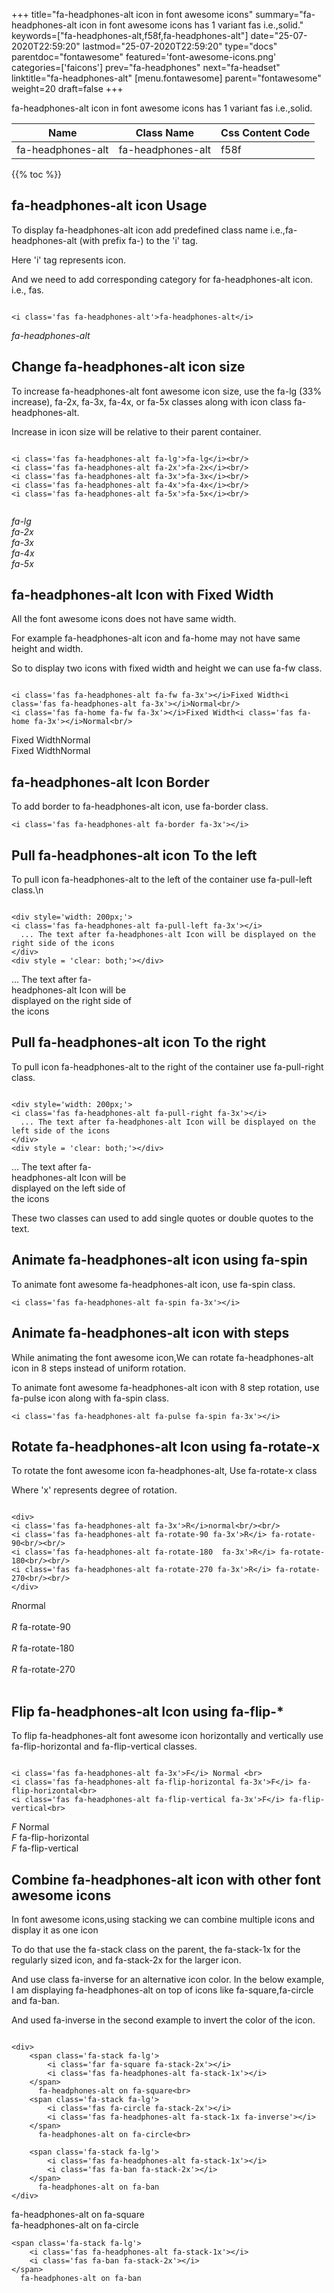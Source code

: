 +++
title="fa-headphones-alt icon in font awesome icons"
summary="fa-headphones-alt icon in font awesome icons has 1 variant fas i.e.,solid."
keywords=["fa-headphones-alt,f58f,fa-headphones-alt"]
date="25-07-2020T22:59:20"
lastmod="25-07-2020T22:59:20"
type="docs"
parentdoc="fontawesome"
featured='font-awesome-icons.png'
categories=['faicons']
prev="fa-headphones"
next="fa-headset"
linktitle="fa-headphones-alt"
[menu.fontawesome]
parent="fontawesome"
weight=20
draft=false
+++


fa-headphones-alt icon in font awesome icons has 1 variant fas i.e.,solid.

<div class='table-responsive'><table class='table'><thead><tr><th>Name</th><th>Class Name</th><th>Css Content Code</th></tr></thead><tbody><tr><td>fa-headphones-alt</td><td>fa-headphones-alt</td><td>f58f</td></tr></tbody></table></div>


{{% toc %}}


## fa-headphones-alt icon Usage

To display fa-headphones-alt icon add predefined class name i.e.,fa-headphones-alt (with prefix fa-) to the 'i' tag.

Here 'i' tag represents icon.

And we need to add corresponding category for fa-headphones-alt icon. i.e., fas.


```

<i class='fas fa-headphones-alt'>fa-headphones-alt</i>
```

<i class='fas fa-headphones-alt'>fa-headphones-alt</i>




## Change fa-headphones-alt icon size
To increase fa-headphones-alt font awesome icon size, use the fa-lg (33% increase), fa-2x, fa-3x, fa-4x, or fa-5x classes along with icon class fa-headphones-alt.

Increase in icon size will be relative to their parent container. 

```

<i class='fas fa-headphones-alt fa-lg'>fa-lg</i><br/>
<i class='fas fa-headphones-alt fa-2x'>fa-2x</i><br/>
<i class='fas fa-headphones-alt fa-3x'>fa-3x</i><br/>
<i class='fas fa-headphones-alt fa-4x'>fa-4x</i><br/>
<i class='fas fa-headphones-alt fa-5x'>fa-5x</i><br/>
            
```

<i class='fas fa-headphones-alt fa-lg'>fa-lg</i><br/>
<i class='fas fa-headphones-alt fa-2x'>fa-2x</i><br/>
<i class='fas fa-headphones-alt fa-3x'>fa-3x</i><br/>
<i class='fas fa-headphones-alt fa-4x'>fa-4x</i><br/>
<i class='fas fa-headphones-alt fa-5x'>fa-5x</i><br/>
            



## fa-headphones-alt Icon with Fixed Width 

All the font awesome icons does not have same width.

For example fa-headphones-alt icon and fa-home may not have same height and width.

So to display two icons with fixed width and height we can use fa-fw class.


```

<i class='fas fa-headphones-alt fa-fw fa-3x'></i>Fixed Width<i class='fas fa-headphones-alt fa-3x'></i>Normal<br/>
<i class='fas fa-home fa-fw fa-3x'></i>Fixed Width<i class='fas fa-home fa-3x'></i>Normal<br/>
```

<i class='fas fa-headphones-alt fa-fw fa-3x'></i>Fixed Width<i class='fas fa-headphones-alt fa-3x'></i>Normal<br/>
<i class='fas fa-home fa-fw fa-3x'></i>Fixed Width<i class='fas fa-home fa-3x'></i>Normal<br/>



## fa-headphones-alt Icon Border 

To add border to fa-headphones-alt icon, use fa-border class.


```
<i class='fas fa-headphones-alt fa-border fa-3x'></i>

```
<i class='fas fa-headphones-alt fa-border fa-3x'></i>





## Pull fa-headphones-alt icon To the left

To pull icon fa-headphones-alt to the left of the container use fa-pull-left class.\n

```

<div style='width: 200px;'>
<i class='fas fa-headphones-alt fa-pull-left fa-3x'></i>
  ... The text after fa-headphones-alt Icon will be displayed on the right side of the icons
</div>
<div style = 'clear: both;'></div>
```

<div style='width: 200px;'>
<i class='fas fa-headphones-alt fa-pull-left fa-3x'></i>
  ... The text after fa-headphones-alt Icon will be displayed on the right side of the icons
</div>
<div style = 'clear: both;'></div>




## Pull fa-headphones-alt icon To the right
To pull icon fa-headphones-alt to the right of the container use fa-pull-right class.

```

<div style='width: 200px;'>
<i class='fas fa-headphones-alt fa-pull-right fa-3x'></i>
  ... The text after fa-headphones-alt Icon will be displayed on the left side of the icons
</div>
<div style = 'clear: both;'></div>
```

<div style='width: 200px;'>
<i class='fas fa-headphones-alt fa-pull-right fa-3x'></i>
  ... The text after fa-headphones-alt Icon will be displayed on the left side of the icons
</div>
<div style = 'clear: both;'></div>

These two classes can used to add single quotes or double quotes to the text.


## Animate fa-headphones-alt icon using fa-spin
To animate font awesome fa-headphones-alt icon, use fa-spin class.

```
<i class='fas fa-headphones-alt fa-spin fa-3x'></i>
```
<i class='fas fa-headphones-alt fa-spin fa-3x'></i>




## Animate fa-headphones-alt icon with steps
While animating the font awesome icon,We can rotate fa-headphones-alt icon in 8 steps instead of uniform rotation.

To animate font awesome fa-headphones-alt icon with 8 step rotation, use fa-pulse icon along with fa-spin class.


```
<i class='fas fa-headphones-alt fa-pulse fa-spin fa-3x'></i>

```
<i class='fas fa-headphones-alt fa-pulse fa-spin fa-3x'></i>





## Rotate fa-headphones-alt Icon using fa-rotate-x
To rotate the font awesome icon fa-headphones-alt, Use fa-rotate-x class

Where 'x' represents degree of rotation.


```

<div>
<i class='fas fa-headphones-alt fa-3x'>R</i>normal<br/><br/>
<i class='fas fa-headphones-alt fa-rotate-90 fa-3x'>R</i> fa-rotate-90<br/><br/> 
<i class='fas fa-headphones-alt fa-rotate-180  fa-3x'>R</i> fa-rotate-180<br/><br/> 
<i class='fas fa-headphones-alt fa-rotate-270 fa-3x'>R</i> fa-rotate-270<br/><br/>
</div>
```

<div>
<i class='fas fa-headphones-alt fa-3x'>R</i>normal<br/><br/>
<i class='fas fa-headphones-alt fa-rotate-90 fa-3x'>R</i> fa-rotate-90<br/><br/> 
<i class='fas fa-headphones-alt fa-rotate-180  fa-3x'>R</i> fa-rotate-180<br/><br/> 
<i class='fas fa-headphones-alt fa-rotate-270 fa-3x'>R</i> fa-rotate-270<br/><br/>
</div>




## Flip fa-headphones-alt Icon using fa-flip-*
To flip fa-headphones-alt font awesome icon horizontally and vertically use fa-flip-horizontal and fa-flip-vertical classes. 

```

<i class='fas fa-headphones-alt fa-3x'>F</i> Normal <br>
<i class='fas fa-headphones-alt fa-flip-horizontal fa-3x'>F</i> fa-flip-horizontal<br>
<i class='fas fa-headphones-alt fa-flip-vertical fa-3x'>F</i> fa-flip-vertical<br>
```

<i class='fas fa-headphones-alt fa-3x'>F</i> Normal <br>
<i class='fas fa-headphones-alt fa-flip-horizontal fa-3x'>F</i> fa-flip-horizontal<br>
<i class='fas fa-headphones-alt fa-flip-vertical fa-3x'>F</i> fa-flip-vertical<br>




## Combine fa-headphones-alt icon with other font awesome icons
In font awesome icons,using stacking we can combine multiple icons and display it as one icon 

To do that use the fa-stack class on the parent, the fa-stack-1x for the regularly sized icon, and fa-stack-2x for the larger icon.

And use class fa-inverse for an alternative icon color. 
In the below example, I am displaying fa-headphones-alt on top of icons like fa-square,fa-circle and fa-ban.

And used fa-inverse in the second example to invert the color of the icon.

```

<div>
    <span class='fa-stack fa-lg'>
        <i class='far fa-square fa-stack-2x'></i>
        <i class='fas fa-headphones-alt fa-stack-1x'></i>
    </span>
      fa-headphones-alt on fa-square<br>
    <span class='fa-stack fa-lg'>
        <i class='fas fa-circle fa-stack-2x'></i>
        <i class='fas fa-headphones-alt fa-stack-1x fa-inverse'></i>
    </span>
      fa-headphones-alt on fa-circle<br>

    <span class='fa-stack fa-lg'>
        <i class='fas fa-headphones-alt fa-stack-1x'></i>
        <i class='fas fa-ban fa-stack-2x'></i>
    </span>
      fa-headphones-alt on fa-ban
</div>
```

<div>
    <span class='fa-stack fa-lg'>
        <i class='far fa-square fa-stack-2x'></i>
        <i class='fas fa-headphones-alt fa-stack-1x'></i>
    </span>
      fa-headphones-alt on fa-square<br>
    <span class='fa-stack fa-lg'>
        <i class='fas fa-circle fa-stack-2x'></i>
        <i class='fas fa-headphones-alt fa-stack-1x fa-inverse'></i>
    </span>
      fa-headphones-alt on fa-circle<br>

    <span class='fa-stack fa-lg'>
        <i class='fas fa-headphones-alt fa-stack-1x'></i>
        <i class='fas fa-ban fa-stack-2x'></i>
    </span>
      fa-headphones-alt on fa-ban
</div>






